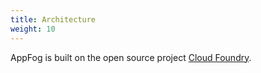 ```yaml
---
title: Architecture
weight: 10
---
```


AppFog is built on the open source project [Cloud Foundry](http://www.cloudfoundry.com/faq).
